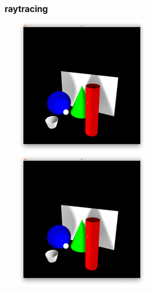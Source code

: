 # raytracing
<figure>
    <img src="pic/ambient.png" />
    <img src="pic/ambient.png" />
</figure>
